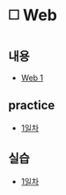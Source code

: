 # ◻️ Web

## 내용

* [Web 1](./web_01.pdf)


## practice

* [1일차](./practice/1%EC%9D%BC%EC%B0%A8/)


## 실습

* [1일차](./%EC%8B%A4%EC%8A%B5/1%EC%9D%BC%EC%B0%A8/)